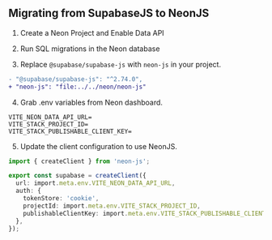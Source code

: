 ## Migrating from SupabaseJS to NeonJS


1. Create a Neon Project and Enable Data API

2. Run SQL migrations in the Neon database   

3. Replace `@supabase/supabase-js` with `neon-js` in your project.
   
```diff
- "@supabase/supabase-js": "^2.74.0",
+ "neon-js": "file:../../neon/neon-js"
```

4. Grab .env variables from Neon dashboard.

```env
VITE_NEON_DATA_API_URL=
VITE_STACK_PROJECT_ID=
VITE_STACK_PUBLISHABLE_CLIENT_KEY=
```

5. Update the client configuration to use NeonJS.
```ts
import { createClient } from 'neon-js';

export const supabase = createClient({
  url: import.meta.env.VITE_NEON_DATA_API_URL,
  auth: {
    tokenStore: 'cookie',
    projectId: import.meta.env.VITE_STACK_PROJECT_ID,
    publishableClientKey: import.meta.env.VITE_STACK_PUBLISHABLE_CLIENT_KEY,
  },
});
```

